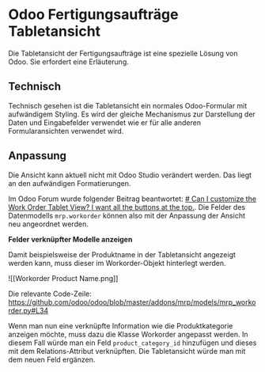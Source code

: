 # Odoo Fertigungsaufträge Tabletansicht

Die Tabletansicht der Fertigungsaufträge ist eine spezielle Lösung von Odoo. Sie erfordert eine Erläuterung.

## Technisch

Technisch gesehen ist die Tabletansicht ein normales Odoo-Formular mit aufwändigem Styling. Es wird der gleiche Mechanismus zur Darstellung der Daten und Eingabefelder verwendet wie er für alle anderen Formularansichten verwendet wird.

## Anpassung

Die Ansicht kann aktuell nicht mit Odoo Studio verändert werden. Das liegt an den aufwändigen Formatierungen.

Im Odoo Forum wurde folgender Beitrag beantwortet: [# Can I customize the Work Order Tablet View? I want all the buttons at the top.](https://www.odoo.com/de_DE/forum/hilfe-1/can-i-customize-the-work-order-tablet-view-i-want-all-the-buttons-at-the-top-170932). Die Felder des Datenmodells `mrp.workorder` können also mit der Anpassung der Ansicht neu angeordnet werden.

**Felder verknüpfter Modelle anzeigen**

Damit beispielsweise der Produktname in der Tabletansicht angezeigt werden kann, muss dieser im Workorder-Objekt hinterlegt werden.

![[Workorder Product Name.png]]

Die relevante Code-Zeile: <https://github.com/odoo/odoo/blob/master/addons/mrp/models/mrp_workorder.py#L34>

Wenn man nun eine verknüpfte Information wie die Produktkategorie anzeigen möchte, muss dazu die Klasse Workorder angepasst werden. In diesem Fall würde man ein Feld `product_category_id` hinzufügen und dieses mit dem Relations-Attribut verknüpften. Die Tabletansicht würde man mit dem neuen Feld ergänzen.